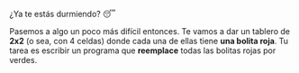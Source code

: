 ¿Ya te estás durmiendo? :sleeping:

Pasemos a algo un poco más difícil entonces. Te vamos a dar un tablero de **2x2** (o sea, con 4 celdas) donde cada una de ellas tiene **una bolita roja**. Tu tarea es escribir un programa que **reemplace** todas las bolitas rojas por verdes.
